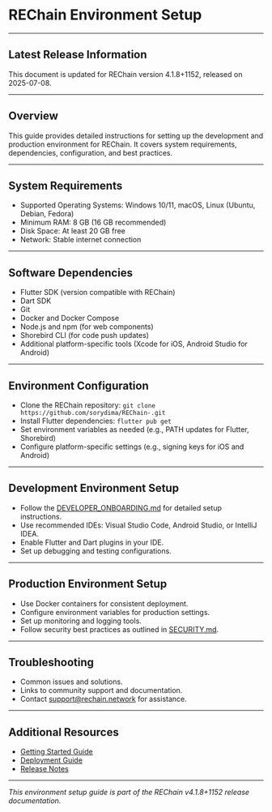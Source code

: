 # REChain Environment Setup

---

## Latest Release Information

This document is updated for REChain version 4.1.8+1152, released on 2025-07-08.

---

## Overview

This guide provides detailed instructions for setting up the development and production environment for REChain. It covers system requirements, dependencies, configuration, and best practices.

---

## System Requirements

- Supported Operating Systems: Windows 10/11, macOS, Linux (Ubuntu, Debian, Fedora)
- Minimum RAM: 8 GB (16 GB recommended)
- Disk Space: At least 20 GB free
- Network: Stable internet connection

---

## Software Dependencies

- Flutter SDK (version compatible with REChain)
- Dart SDK
- Git
- Docker and Docker Compose
- Node.js and npm (for web components)
- Shorebird CLI (for code push updates)
- Additional platform-specific tools (Xcode for iOS, Android Studio for Android)

---

## Environment Configuration

- Clone the REChain repository: `git clone https://github.com/sorydima/REChain-.git`
- Install Flutter dependencies: `flutter pub get`
- Set environment variables as needed (e.g., PATH updates for Flutter, Shorebird)
- Configure platform-specific settings (e.g., signing keys for iOS and Android)

---

## Development Environment Setup

- Follow the [DEVELOPER_ONBOARDING.md](DEVELOPER_ONBOARDING.md) for detailed setup instructions.
- Use recommended IDEs: Visual Studio Code, Android Studio, or IntelliJ IDEA.
- Enable Flutter and Dart plugins in your IDE.
- Set up debugging and testing configurations.

---

## Production Environment Setup

- Use Docker containers for consistent deployment.
- Configure environment variables for production settings.
- Set up monitoring and logging tools.
- Follow security best practices as outlined in [SECURITY.md](SECURITY.md).

---

## Troubleshooting

- Common issues and solutions.
- Links to community support and documentation.
- Contact support@rechain.network for assistance.

---

## Additional Resources

- [Getting Started Guide](./Getting-Started.md)
- [Deployment Guide](https://github.com/sorydima/REChain-/wiki/Deployment-Guide)
- [Release Notes](./RELEASE_NOTES.md)

---

*This environment setup guide is part of the REChain v4.1.8+1152 release documentation.*
